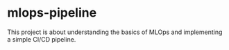 # mlops-pipeline
This project is about understanding the basics of MLOps and implementing a simple CI/CD pipeline.
